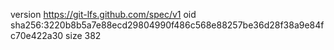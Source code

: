 version https://git-lfs.github.com/spec/v1
oid sha256:3220b8b5a7e88ecd29804990f486c568e88257be36d28f38a9e84fc70e422a30
size 382
